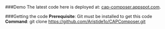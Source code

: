 ###Demo
The latest code here is deployed at: [cap-composer.appspot.com](http://cap-composer.appspot.com/).

###Getting the code
<b>Prerequisite</b>: Git must be installed to get this code <br>
<b>Command</b>: git clone https://github.com/Aristide1o/CAPComposer.git